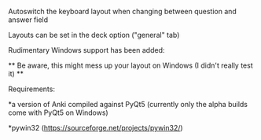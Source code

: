 Autoswitch the keyboard layout when changing between question and answer field

Layouts can be set in the deck option ("general" tab)

Rudimentary Windows support has been added:

** Be aware, this might mess up your layout on Windows (I didn't really test it) **

Requirements: 

*a version of Anki compiled against PyQt5 (currently only the alpha builds come with PyQt5 on Windows)

*pywin32 (https://sourceforge.net/projects/pywin32/)
